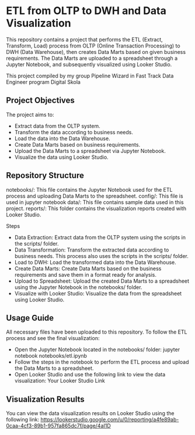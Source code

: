 # ETL from OLTP to DWH and Data Visualization
This repository contains a project that performs the ETL (Extract, Transform, Load) process from OLTP (Online Transaction Processing) to DWH (Data Warehouse), then creates Data Marts based on given business requirements. The Data Marts are uploaded to a spreadsheet through a Jupyter Notebook, and subsequently visualized using Looker Studio.

This project compiled by my group Pipeline Wizard in Fast Track Data Engineer program Digital Skola 

## Project Objectives
The project aims to:

- Extract data from the OLTP system.
- Transform the data according to business needs.
- Load the data into the Data Warehouse.
- Create Data Marts based on business requirements.
- Upload the Data Marts to a spreadsheet via Jupyter Notebook.
- Visualize the data using Looker Studio.

## Repository Structure
notebooks/: This file contains the Jupyter Notebook used for the ETL process and uploading Data Marts to the spreadsheet.
config/: This file is used in jupyter notebook
data/: This file contains sample data used in this project.
reports/: This folder contains the visualization reports created with Looker Studio.

Steps

- Data Extraction: Extract data from the OLTP system using the scripts in the scripts/ folder.
- Data Transformation: Transform the extracted data according to business needs. This process also uses the scripts in the scripts/ folder.
- Load to DWH: Load the transformed data into the Data Warehouse.
- Create Data Marts: Create Data Marts based on the business requirements and save them in a format ready for analysis.
- Upload to Spreadsheet: Upload the created Data Marts to a spreadsheet using the Jupyter Notebook in the notebooks/ folder.
- Visualize with Looker Studio: Visualize the data from the spreadsheet using Looker Studio.

## Usage Guide
All necessary files have been uploaded to this repository. To follow the ETL process and see the final visualization:

- Open the Jupyter Notebook located in the notebooks/ folder:
jupyter notebook notebooks/etl.ipynb
- Follow the steps in the notebook to perform the ETL process and upload the Data Marts to a spreadsheet.
- Open Looker Studio and use the following link to view the data visualization: Your Looker Studio Link


## Visualization Results
You can view the data visualization results on Looker Studio using the following link:
https://lookerstudio.google.com/u/0/reporting/a4fe89ab-0caa-4cf3-89b1-957fa865dc7f/page/4aI1D
